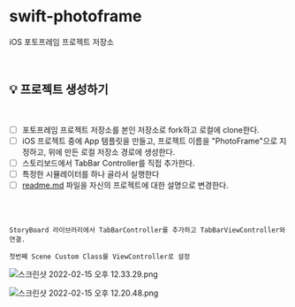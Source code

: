 # swift-photoframe
iOS 포토프레임 프로젝트 저장소

<Br>

## 💡 프로젝트 생성하기 

<Br>

- [ ]  포토프레임 프로젝트 저장소를 본인 저장소로 fork하고 로컬에 clone한다.
- [ ]  iOS 프로젝트 중에 App 템플릿을 만들고, 프로젝트 이름을 "PhotoFrame"으로 지정하고, 위에 만든 로컬 저장소 경로에 생성한다.
- [ ]  스토리보드에서 TabBar Controller를 직접 추가한다.
- [ ]  특정한 시뮬레이터를 하나 골라서 실행한다
- [ ]  [readme.md](http://readme.md/) 파일을 자신의 프로젝트에 대한 설명으로 변경한다.

<Br>
<Br>

    StoryBoard 라이브러리에서 TabBarController를 추가하고 TabBarViewController와 연결.

    첫번째 Scene Custom Class를 ViewController로 설정





![스크린샷 2022-02-15 오후 12.33.29.png](https://s3-us-west-2.amazonaws.com/secure.notion-static.com/d1a8de95-9dac-4344-9bc1-861bcebe5d09/스크린샷_2022-02-15_오후_12.33.29.png)

![스크린샷 2022-02-15 오후 12.20.48.png](https://s3-us-west-2.amazonaws.com/secure.notion-static.com/c0558484-fa22-4a2b-9db4-2e5f05bbd61c/스크린샷_2022-02-15_오후_12.20.48.png)
